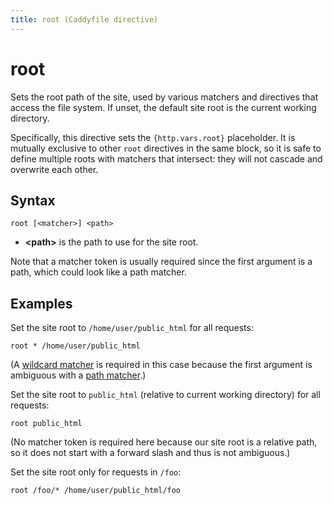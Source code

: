 ```yaml
---
title: root (Caddyfile directive)
---
```


# root

Sets the root path of the site, used by various matchers and directives that access the file system. If unset, the default site root is the current working directory.

Specifically, this directive sets the `{http.vars.root}` placeholder. It is mutually exclusive to other `root` directives in the same block, so it is safe to define multiple roots with matchers that intersect: they will not cascade and overwrite each other.


## Syntax

```
root [<matcher>] <path>
```

- **&lt;path&gt;** is the path to use for the site root.

Note that a matcher token is usually required since the first argument is a path, which could look like a path matcher.

## Examples

Set the site root to `/home/user/public_html` for all requests:

```
root * /home/user/public_html
```

(A [wildcard matcher](/docs/caddyfile/concepts#wildcard-matcher) is required in this case because the first argument is ambiguous with a [path matcher](/docs/caddyfile/concepts#path-matcher).)

Set the site root to `public_html` (relative to current working directory) for all requests:

```
root public_html
```

(No matcher token is required here because our site root is a relative path, so it does not start with a forward slash and thus is not ambiguous.)

Set the site root only for requests in `/foo`:

```
root /foo/* /home/user/public_html/foo
```
